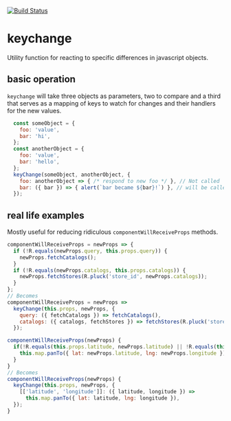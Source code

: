 [![Build Status](https://travis-ci.org/klarstrup/keychange.svg?branch=master)](https://travis-ci.org/klarstrup/keychange)

# keychange
Utility function for reacting to specific differences in javascript objects.

## basic operation

`keychange` will take three objects as parameters, two to compare and a third that serves as a mapping of keys to watch for changes and their handlers for the new values.

```js
  const someObject = {
    foo: 'value',
    bar: 'hi',
  };
  const anotherObject = {
    foo: 'value',
    bar: 'hello',
  };
  keyChange(someObject, anotherObject, {
    foo: anotherObject => { /* respond to new foo */ }, // Not called
    bar: ({ bar }) => { alert(`bar became ${bar}!`) }, // will be called
  });
```

## real life examples
Mostly useful for reducing ridiculous `componentWillReceiveProps` methods.

```js
componentWillReceiveProps = newProps => {
  if (!R.equals(newProps.query, this.props.query)) {
    newProps.fetchCatalogs();
  }
  if (!R.equals(newProps.catalogs, this.props.catalogs)) {
    newProps.fetchStores(R.pluck('store_id', newProps.catalogs));
  }
};
// Becomes
componentWillReceiveProps = newProps =>
  keyChange(this.props, newProps, {
    query: ({ fetchCatalogs }) => fetchCatalogs(),
    catalogs: ({ catalogs, fetchStores }) => fetchStores(R.pluck('store_id', catalogs)),
  });
```

```js
componentWillReceiveProps(newProps) {
  if(!R.equals(this.props.latitude, newProps.latitude) || !R.equals(this.props.longitude, newProps.longitude) {
    this.map.panTo({ lat: newProps.latitude, lng: newProps.longitude })
  }
}
// Becomes
componentWillReceiveProps(newProps) {
  keyChange(this.props, newProps, {
    [['latitude', 'longitude']]: ({ latitude, longitude }) =>
      this.map.panTo({ lat: latitude, lng: longitude }),
  });
}
```
